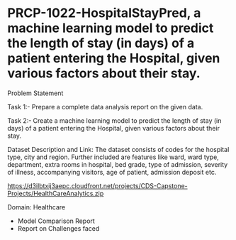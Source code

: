 # PRCP-1022-HospitalStayPred, a machine learning model to predict the length of stay (in days) of a patient entering the Hospital, given various factors about their stay.


Problem Statement

Task 1:- Prepare a complete data analysis report on the given data.

Task 2:- Create a machine learning model to predict the length of stay (in days) of a patient entering the Hospital, given various factors about their stay.

Dataset Description and Link:
The dataset consists of codes for the hospital type, city and region. Further included are features like ward, ward type, department, extra rooms in hospital, bed grade, type of admission, severity of illness, accompanying visitors, age of patient, admission deposit etc.

 https://d3ilbtxij3aepc.cloudfront.net/projects/CDS-Capstone-Projects/HealthCareAnalytics.zip

Domain: Healthcare

* Model Comparison Report
* Report on Challenges faced
